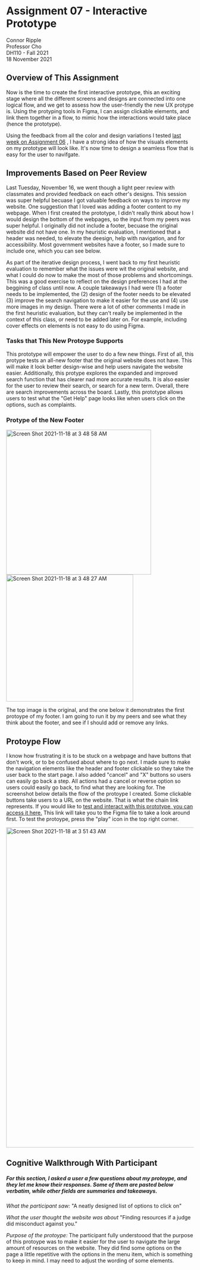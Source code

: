 # Assignment 07 - Interactive Prototype 

Connor Ripple <br>
Professor Cho <br>
DH110 - Fall 2021 <br>
18 November 2021 <br>

## Overview of This Assignment

Now is the time to create the first interactive prototype, this an exciting stage where all the different screens and designs are connected into one logical flow, and we get to assess how the user-friendly the new UX protype is. Using the protyping tools in Figma, I can assign clickable elements, and link them together in a flow, to mimic how the interactions would take place (hence the prototype). 

Using the feedback from all the color and design variations I tested [last week on Assignment 06](https://github.com/cjripple/DH110-SEM1F/blob/main/assignment06/README.md) , I have a strong idea of how the visuals elements on my prototype will look like. It's now time to design a seamless flow that is easy for the user to navifgate. 

## Improvements Based on Peer Review

Last Tuesday, November 16, we went though a light peer review with classmates and provided feedback on each other's designs. This session was super helpful becuase I got valuable feedback on ways to improve my website. One suggestion that I loved was adding a footer content to my webpage. When I first created the prototype, I didn't really think about how I would design the bottom of the webpages, so the input from my peers was super helpful. I originally did not include a footer, becuase the original website did not have one. In my heuristic evaluation, I mentioned that a header was needed, to elevate the deesign, help with navigation, and for accessibility. Most government websites have a footer, so I made sure to include one, which you can see below. 

As part of the iterative design process, I went back to my first heuristic evaluation to remember what the issues were wit the original website, and what I could do now to make the most of those problems and shortcomings. This was a good exercise to reflect on the design preferences I had at the beggining of class until now. A couple takeaways I had were (1) a footer needs to be implemented, the (2) design of the footer needs to be elevated (3) improve the search navigation to make it easier for the use and (4) use more images in my design. There were a lot of other comments I made in the first heuristic evaluation, but they can't really be implemented in the context of this class, or need to be added later on. For example, including cover effects on elements is not easy to do using Figma. 

### Tasks that This New Protoype Supports

This prototype will empower the user to do a few new things. First of all, this protype tests an all-new footer that the original website does not have. This will make it look better design-wise and help users navigate the website easier. Additionally, this protype explores the expanded and improved search function that has clearer nad more accurate results. It is also easier for the user to review their search, or search for a new term. Overall, there are search improvements across the board. Lastly, this prototype allows users to test what the "Get Help" page looks like when users click on the options, such as complaints. 

### Protype of the New Footer
<img width="389" alt="Screen Shot 2021-11-18 at 3 48 58 AM" src="https://user-images.githubusercontent.com/91553088/142410035-8da6b97a-b3f0-4d18-9b99-bbdcd838f0d3.png">
<img width="341" alt="Screen Shot 2021-11-18 at 3 48 27 AM" src="https://user-images.githubusercontent.com/91553088/142410055-8b24be31-933f-4148-8357-32db4565856c.png">

The top image is the original, and the one below it demonstrates the first protoype of my footer. I am going to run it by my peers and see what they think about the footer, and see if I should add or remove any links. 

## Protoype Flow
I know how frustrating it is to be stuck on a webpage and have buttons that don't work, or to be confused about where to go next. I made sure to make the navigation elements like the header and footer clickable so they take the user back to the start page. I also added "cancel" and "X" buttons so users can easily go back a step. All actions had a cancel or reverse option so users could easily go back, to find what they are looking for. The screenshot below details the flow of the protoype I created. Some clickable buttons take users to a URL on the website. That is what the chain link represents. If you would like to [test and interact with this prototype, you can access it here.](https://www.figma.com/file/z8by9TLogL4teAkwPFhOGY/DH110---A07?node-id=0%3A1) This link will take you to the Figma file to take a look around first. To test the protoype, press the "play" icon in the top right corner. 

<img width="860" alt="Screen Shot 2021-11-18 at 3 51 43 AM" src="https://user-images.githubusercontent.com/91553088/142410430-11d99bcc-0053-4861-90c4-753755a158e8.png">

## Cognitive Walkthrough With Participant

##### For this section, I asked a user a few questions about my protoype, and they let me know their responses. Some of them are pasted below verbatim, while other fields are summaries and takeaways. 

*What the participant saw:* "A neatly designed list of options to click on" 

*What the user thought the website was about* "Finding resources if a judge did misconduct against you."

*Purpose of the protoype:* The participant fully understoood that the purpose of this protoype was to make it easier for the user to navigate the large amount of resources on the website. They did find some options on the page a little repetitive with the options in the menu item, which is something to keep in mind. I may need to adjust the wording of some elements.





